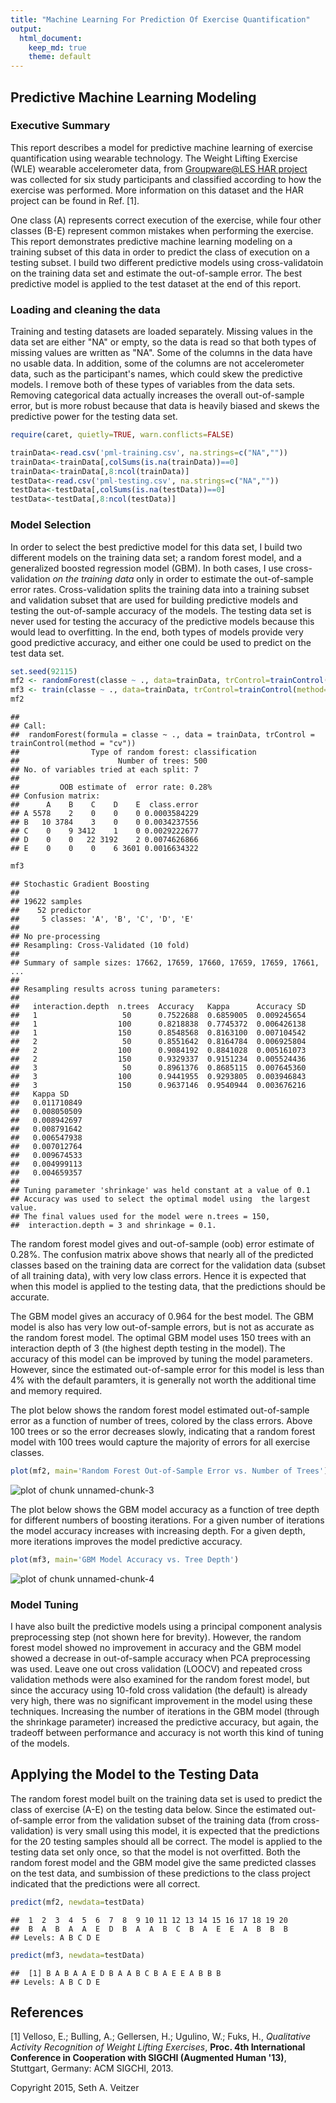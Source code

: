 ```yaml
---
title: "Machine Learning For Prediction Of Exercise Quantification"
output: 
  html_document:
    keep_md: true
    theme: default
---
```


<!-- Copyright 2015, Seth A. Veitzer -->
## Predictive Machine Learning Modeling

### Executive Summary
<!-- describes and summarizes your analysis in at most 10 complete sentences. -->
This report describes a model for predictive machine learning of exercise quantification
using wearable technology. The Weight Lifting Exercise (WLE)  wearable accelerometer data, from
[Groupware@LES HAR project](http://groupware.les.inf.puc-rio.br/har#weight_lifting_exercises)
was collected for six study participants and classified according to how the exercise
was performed. More information on this dataset and the HAR project can be found in
Ref. [1]. 

One class (A) represents correct execution of the exercise, while four other
classes (B-E) represent common mistakes when performing the exercise. This report
demonstrates predictive machine learning modeling on a training subset of this data in
order to predict the class of execution on a testing subset. I build two different
predictive models using cross-validatoin on the training data set and estimate the 
out-of-sample error. The best predictive model is applied to the test dataset at 
the end of this report.

### Loading and cleaning the data
Training and testing datasets are loaded separately. Missing values in the data set
are either "NA" or empty, so the data is read so that both types of missing values
are written as "NA". Some of the columns in the data have no usable data. In addition,
some of the columns are not accelerometer data, such as the participant's names, which
could skew the predictive models. I remove both of these types of variables
from the data sets. Removing categorical data actually increases the overall out-of-sample
error, but is more robust because that data is heavily biased and skews the predictive
power for the testing data set.



```r
require(caret, quietly=TRUE, warn.conflicts=FALSE)

trainData<-read.csv('pml-training.csv', na.strings=c("NA",""))
trainData<-trainData[,colSums(is.na(trainData))==0]
trainData<-trainData[,8:ncol(trainData)]
testData<-read.csv('pml-testing.csv', na.strings=c("NA",""))
testData<-testData[,colSums(is.na(testData))==0]
testData<-testData[,8:ncol(testData)]
```

### Model Selection

In order to select the best predictive model for this data set, I build two
different models on the training data set; a random forest model, and a
generalized boosted regression model (GBM). In both cases, I use cross-validation 
*on the training data* only in order to estimate the out-of-sample error rates.
Cross-validation splits the training data into a training subset and validation
subset that are used for building predictive models and testing the out-of-sample 
accuracy of the models. The testing data set is never used for testing
the accuracy of the predictive models because this would lead to overfitting.
In the end, both types of models provide very good predictive accuracy, and either
one could be used to predict on the test data set.


```r
set.seed(92115)
mf2 <- randomForest(classe ~ ., data=trainData, trControl=trainControl(method='cv'))
mf3 <- train(classe ~ ., data=trainData, trControl=trainControl(method='cv'),method='gbm', verbose=F)
mf2
```

```
## 
## Call:
##  randomForest(formula = classe ~ ., data = trainData, trControl = trainControl(method = "cv")) 
##                Type of random forest: classification
##                      Number of trees: 500
## No. of variables tried at each split: 7
## 
##         OOB estimate of  error rate: 0.28%
## Confusion matrix:
##      A    B    C    D    E  class.error
## A 5578    2    0    0    0 0.0003584229
## B   10 3784    3    0    0 0.0034237556
## C    0    9 3412    1    0 0.0029222677
## D    0    0   22 3192    2 0.0074626866
## E    0    0    0    6 3601 0.0016634322
```

```r
mf3
```

```
## Stochastic Gradient Boosting 
## 
## 19622 samples
##    52 predictor
##     5 classes: 'A', 'B', 'C', 'D', 'E' 
## 
## No pre-processing
## Resampling: Cross-Validated (10 fold) 
## 
## Summary of sample sizes: 17662, 17659, 17660, 17659, 17659, 17661, ... 
## 
## Resampling results across tuning parameters:
## 
##   interaction.depth  n.trees  Accuracy   Kappa      Accuracy SD
##   1                   50      0.7522688  0.6859005  0.009245654
##   1                  100      0.8218838  0.7745372  0.006426138
##   1                  150      0.8548568  0.8163100  0.007104542
##   2                   50      0.8551642  0.8164784  0.006925804
##   2                  100      0.9084192  0.8841028  0.005161073
##   2                  150      0.9329337  0.9151234  0.005524436
##   3                   50      0.8961376  0.8685115  0.007645360
##   3                  100      0.9441955  0.9293805  0.003946843
##   3                  150      0.9637146  0.9540944  0.003676216
##   Kappa SD   
##   0.011710849
##   0.008050509
##   0.008942697
##   0.008791642
##   0.006547938
##   0.007012764
##   0.009674533
##   0.004999113
##   0.004659357
## 
## Tuning parameter 'shrinkage' was held constant at a value of 0.1
## Accuracy was used to select the optimal model using  the largest value.
## The final values used for the model were n.trees = 150,
##  interaction.depth = 3 and shrinkage = 0.1.
```

The random forest model gives and out-of-sample (oob) error estimate of 0.28%. 
The confusion matrix above shows that nearly all of the predicted classes based
on the training data are correct for the validation data (subset of all training
data), with very low class errors. Hence it is expected that when this model is
applied to the testing data, that the predictions should be accurate.

The GBM model gives an accuracy of 0.964 for the best model. 
The GBM model is also has very low out-of-sample errors, but is not as accurate
as the random forest model. The optimal GBM model uses 150 trees with an interaction
depth of 3 (the highest depth testing in the model). The accuracy of this model can
be improved by tuning the model parameters. However, since the estimated out-of-sample
error for this model is less than 4% with the default paramters, it is generally not
worth the additional time and memory required.

The plot below shows the random
forest model estimated out-of-sample error as a function of number of trees, colored by
the class errors. Above 100 trees or so the error decreases slowly, indicating that a
random forest model with 100 trees would capture the majority of errors for all exercise
classes.


```r
plot(mf2, main='Random Forest Out-of-Sample Error vs. Number of Trees')
```

![plot of chunk unnamed-chunk-3](figure/unnamed-chunk-3-1.png) 

The plot below shows the GBM model accuracy as a function of tree depth for different
numbers of boosting iterations. For a given number of iterations the model accuracy
increases with increasing depth. For a given depth, more iterations improves the model
predictive accuracy.

```r
plot(mf3, main='GBM Model Accuracy vs. Tree Depth')
```

![plot of chunk unnamed-chunk-4](figure/unnamed-chunk-4-1.png) 


### Model Tuning
I have also built the predictive models using a principal component analysis preprocessing
step (not shown here for brevity). However, the random forest model showed no improvement
in accuracy and the GBM model showed a decrease in out-of-sample accuracy when PCA 
preprocessing was used. Leave one out cross validation (LOOCV) and repeated cross validation
methods were also examined for the random forest model, but since the accuracy using 
10-fold cross validation (the default) is already very high, there was no significant
improvement in the model using these techniques. Increasing the number of iterations in the
GBM model (through the shrinkage parameter) increased the predictive accuracy, but again,
the tradeoff between performance and accuracy is not worth this kind of tuning of the models.

## Applying the Model to the Testing Data
The random forest model built on the training data set is used to predict the class of
exercise (A-E) on the testing data below. Since the estimated out-of-sample error from
the validation subset of the training data (from cross-validation) is very small using
this model, it is expected that the predictions for the 20 testing samples should all
be correct. The model is applied to the testing data set only once, so that the model is
not overfitted. Both the random forest model and the GBM model give the same predicted
classes on the test data, and sumbission of these predictions to the class project indicated
that the predictions were all correct.


```r
predict(mf2, newdata=testData)
```

```
##  1  2  3  4  5  6  7  8  9 10 11 12 13 14 15 16 17 18 19 20 
##  B  A  B  A  A  E  D  B  A  A  B  C  B  A  E  E  A  B  B  B 
## Levels: A B C D E
```

```r
predict(mf3, newdata=testData)
```

```
##  [1] B A B A A E D B A A B C B A E E A B B B
## Levels: A B C D E
```

## References

[1] Velloso, E.; Bulling, A.; Gellersen, H.; Ugulino, W.; Fuks, H.,
*Qualitative Activity Recognition of Weight Lifting Exercises*, 
**Proc. 4th International Conference in Cooperation with SIGCHI (Augmented Human '13)**, 
Stuttgart, Germany: ACM SIGCHI, 2013. 


Copyright 2015, Seth A. Veitzer
